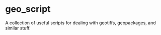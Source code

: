 # geo_script
A collection of useful scripts for dealing with geotiffs, geopackages, and similar stuff.

